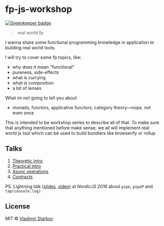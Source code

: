 # fp-js-workshop

[![Greenkeeper badge](https://badges.greenkeeper.io/iamstarkov/fp-js-workshop.svg)](https://greenkeeper.io/)

> real world fp

I wanna share some functional programming knowledge in application
to building real world tools.

I will try to cover some fp topics, like:
* why does it mean "functional"
* pureness, side-effects
* what is currying
* what is composition
* a bit of lenses

What im not going to tell you about
* monads, functors, applicative functors, category theory—nope, not even once

This is intended to be workshop series to describe all of that. To make sure
that anything mentioned before make sense, we all will implement real world js tool
which can be used to build bundlers like browserify or rollup.

## Talks

1. [Theoretic intro](https://iamstarkov.github.io/fp-js-workshop/01-theoretic-intro/)
2. [Practical intro](https://iamstarkov.github.io/fp-js-workshop/02-practical-intro/)
3. [Async operations](https://iamstarkov.github.io/fp-js-workshop/03-async/)
4. [Contracts](https://iamstarkov.github.io/fp-js-workshop/04-contracts/)

PS. Lightning talk ([slides](https://iamstarkov.com/fp-js-workshop/0X-nordicjs/), [video](https://youtu.be/7omtQrpgU84)) at _NordicJS 2016_ about `pipe`, `pipeP` and `tap(console.log)`


## License

MIT © [Vladimir Starkov](https://iamstarkov.com)

